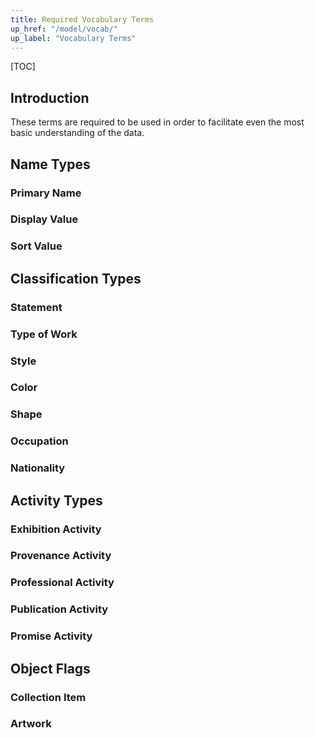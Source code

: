 ```yaml
---
title: Required Vocabulary Terms
up_href: "/model/vocab/"
up_label: "Vocabulary Terms"
---
```


[TOC]

## Introduction

These terms are required to be used in order to facilitate even the most basic understanding of the data.

## Name Types

### Primary Name

### Display Value

### Sort Value


## Classification Types

### Statement

### Type of Work

### Style

### Color

### Shape

### Occupation

### Nationality


## Activity Types

### Exhibition Activity

### Provenance Activity

### Professional Activity

### Publication Activity

### Promise Activity


## Object Flags

### Collection Item

### Artwork


